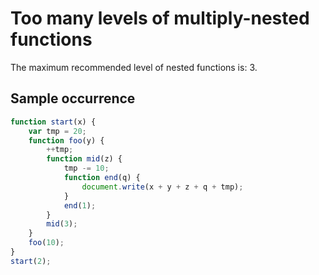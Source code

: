 # Too many levels of multiply-nested functions

The maximum recommended level of nested functions is: 3.

## Sample occurrence

```javascript
function start(x) {
	var tmp = 20;
	function foo(y) {
		++tmp;
		function mid(z) {
			tmp -= 10;
			function end(q) {
				document.write(x + y + z + q + tmp);
			}
			end(1);
		}
		mid(3);
	}
	foo(10);
}
start(2);
```